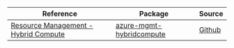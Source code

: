 | Reference | Package | Source |
|---|---|---|
|[Resource Management - Hybrid Compute](mgmt-hybridcompute-readme.md)|[azure-mgmt-hybridcompute](https://pypi.org/project/azure-mgmt-hybridcompute)|[Github](https://github.com/Azure/azure-sdk-for-python)|
